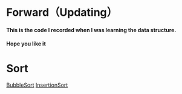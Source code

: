 # Forward（Updating）

#### This is the code I recorded when I was learning the data structure.<br>
#### Hope you like it



# Sort
[BubbleSort](https://github.com/hcn486/mooc/blob/master/排序/冒泡排序)       [InsertionSort](https://github.com/hcn486/mooc/blob/master/排序/插入排序)
